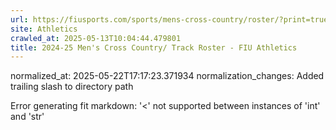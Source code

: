 ```yaml
---
url: https://fiusports.com/sports/mens-cross-country/roster/?print=true
site: Athletics
crawled_at: 2025-05-13T10:04:44.479801
title: 2024-25 Men's Cross Country/ Track Roster - FIU Athletics
---
```

normalized_at: 2025-05-22T17:17:23.371934
normalization_changes: Added trailing slash to directory path

Error generating fit markdown: '<' not supported between instances of 'int' and 'str'